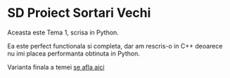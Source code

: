# SD Proiect Sortari Vechi

Aceasta este Tema 1, scrisa in Python.

Ea este perfect functionala si completa, dar am rescris-o in C++ deoarece nu imi placea performanta obtinuta in Python.

Varianta finala a temei [se afla aici](https://github.com/mehanix/teme-fmi/tree/master/sd/SD_Proiect_Sortari)
